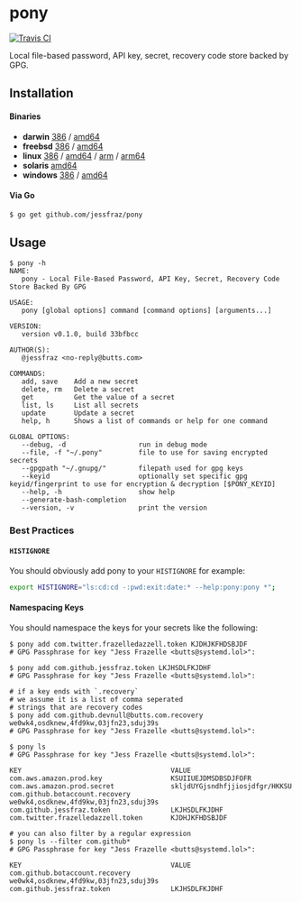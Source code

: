 # pony

[![Travis CI](https://travis-ci.org/jessfraz/pony.svg?branch=master)](https://travis-ci.org/jessfraz/pony)

Local file-based password, API key, secret, recovery code store backed by GPG.

## Installation

#### Binaries

- **darwin** [386](https://github.com/jessfraz/pony/releases/download/v0.1.0/pony-darwin-386) / [amd64](https://github.com/jessfraz/pony/releases/download/v0.1.0/pony-darwin-amd64)
- **freebsd** [386](https://github.com/jessfraz/pony/releases/download/v0.1.0/pony-freebsd-386) / [amd64](https://github.com/jessfraz/pony/releases/download/v0.1.0/pony-freebsd-amd64)
- **linux** [386](https://github.com/jessfraz/pony/releases/download/v0.1.0/pony-linux-386) / [amd64](https://github.com/jessfraz/pony/releases/download/v0.1.0/pony-linux-amd64) / [arm](https://github.com/jessfraz/pony/releases/download/v0.1.0/pony-linux-arm) / [arm64](https://github.com/jessfraz/pony/releases/download/v0.1.0/pony-linux-arm64)
- **solaris** [amd64](https://github.com/jessfraz/pony/releases/download/v0.1.0/pony-solaris-amd64)
- **windows** [386](https://github.com/jessfraz/pony/releases/download/v0.1.0/pony-windows-386) / [amd64](https://github.com/jessfraz/pony/releases/download/v0.1.0/pony-windows-amd64)

#### Via Go

```bash
$ go get github.com/jessfraz/pony
```

## Usage

```console
$ pony -h
NAME:
   pony - Local File-Based Password, API Key, Secret, Recovery Code Store Backed By GPG

USAGE:
   pony [global options] command [command options] [arguments...]

VERSION:
   version v0.1.0, build 33bfbcc

AUTHOR(S):
   @jessfraz <no-reply@butts.com>

COMMANDS:
   add, save    Add a new secret
   delete, rm   Delete a secret
   get          Get the value of a secret
   list, ls     List all secrets
   update       Update a secret
   help, h      Shows a list of commands or help for one command

GLOBAL OPTIONS:
   --debug, -d                  run in debug mode
   --file, -f "~/.pony"         file to use for saving encrypted secrets
   --gpgpath "~/.gnupg/"        filepath used for gpg keys
   --keyid                      optionally set specific gpg keyid/fingerprint to use for encryption & decryption [$PONY_KEYID]
   --help, -h                   show help
   --generate-bash-completion
   --version, -v                print the version
```

### Best Practices

#### `HISTIGNORE`

You should obviously add pony to your `HISTIGNORE` for example:

```bash
export HISTIGNORE="ls:cd:cd -:pwd:exit:date:* --help:pony:pony *";
```

#### Namespacing Keys

You should namespace the keys for your secrets like the following:

```console
$ pony add com.twitter.frazelledazzell.token KJDHJKFHDSBJDF
# GPG Passphrase for key "Jess Frazelle <butts@systemd.lol>":

$ pony add com.github.jessfraz.token LKJHSDLFKJDHF
# GPG Passphrase for key "Jess Frazelle <butts@systemd.lol>":

# if a key ends with `.recovery`
# we assume it is a list of comma seperated
# strings that are recovery codes
$ pony add com.github.devnull@butts.com.recovery we0wk4,osdknew,4fd9kw,03jfn23,sduj39s
# GPG Passphrase for key "Jess Frazelle <butts@systemd.lol>":

$ pony ls
# GPG Passphrase for key "Jess Frazelle <butts@systemd.lol>":

KEY                                     VALUE
com.aws.amazon.prod.key                 KSUIIUEJDMSDBSDJFOFR
com.aws.amazon.prod.secret              skljdUYGjsndhfjjiosjdfgr/HKKSU
com.github.botaccount.recovery          we0wk4,osdknew,4fd9kw,03jfn23,sduj39s
com.github.jessfraz.token               LKJHSDLFKJDHF
com.twitter.frazelledazzell.token       KJDHJKFHDSBJDF

# you can also filter by a regular expression
$ pony ls --filter com.github*
# GPG Passphrase for key "Jess Frazelle <butts@systemd.lol>":

KEY                                     VALUE
com.github.botaccount.recovery          we0wk4,osdknew,4fd9kw,03jfn23,sduj39s
com.github.jessfraz.token               LKJHSDLFKJDHF
```
